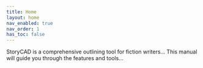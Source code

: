 ```yaml
---
title: Home
layout: home
nav_enabled: true
nav_order: 1
has_toc: false
---
```

StoryCAD is a comprehensive outlining tool for fiction writers...
This manual will guide you through the features and tools...
